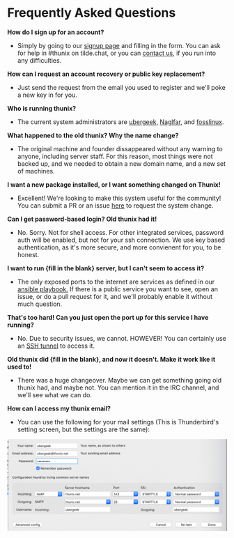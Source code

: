 # Frequently Asked Questions

**How do I sign up for an account?**

- Simply by going to our [signup page](/signup) and filling in the form. You can ask for help in \#thunix on tilde.chat, or you can [contact us](contact), if you run into any difficulties.

**How can I request an account recovery or public key replacement?**

- Just send the request from the email you used to register and we'll poke a new key in for you.

**Who is running thunix?**

- The current system administrators are [ubergeek](/~ubergeek), [Naglfar](/~naglfar), and [fosslinux](/~fosslinux).

**What happened to the old thunix? Why the name change?**

- The original machine and founder dissappeared without any warning to anyone, including server staff. For this reason, most things were not backed up, and we needed to obtain a new domain name, and a new set of machines.

**I want a new package installed, or I want something changed on Thunix!**

- Excellent! We're looking to make this system useful for the community! You can submit a PR or an issue [here](https://tildegit.org/thunix/ansible) to request the system change.

**Can I get password-based login? Old thunix had it!**

- No. Sorry. Not for shell access. For other integrated services, password auth will be enabled, but not for your ssh connection. We use key based authentication, as it's more secure, and more convienent for you, to be honest.

**I want to run {fill in the blank} server, but I can't seem to access it?**

- The only exposed ports to the internet are services as defined in our [ansible playbook.](https://tildegit.org/thunix/ansible) If there is a public service you want to see, open an issue, or do a pull request for it, and we'll probably enable it without much question.

**That's too hard! Can you just open the port up for this service I have running?**

- No. Due to security issues, we cannot. HOWEVER! You can certainly use an [SSH tunnel](https://duckduckgo.com/?q=ssh+tunnnel) to access it.

**Old thunix did {fill in the blank}, and now it doesn't. Make it work like it used to!**

- There was a huge changeover. Maybe we can get something going old thunix had, and maybe not. You can mention it in the IRC channel, and we'll see what we can do.

**How can I access my thunix email?**

- You can use the following for your mail settings (This is Thunderbird's setting screen, but the settings are the same):

[![](/media/mail.png)](/media/mail.png)
